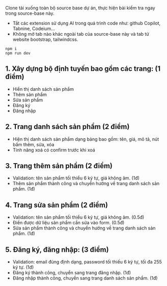 Clone tải xuống toàn bộ source base dự án, thực hiện bài kiểm tra ngay trong source-base này.

- Tắt các extension sử dụng AI trong quá trình code như: github Copilot, Tabnine, Codeium...
- Không mở tab nào khác ngoài tab của source-base này và tab từ website bootstrap, tailwindcss.

```
npm i
npm run dev
```

## 1. Xây dựng bộ định tuyến bao gồm các trang: (1 điểm)

- Hiển thị danh sách sản phẩm
- Thêm sản phẩm
- Sửa sản phẩm
- Đăng ký
- Đăng nhập

## 2. Trang danh sách sản phẩm (2 điểm)

- Hiện thị danh sách sản phẩm dạng bảng bao gồm: tên, giá, mô tả, nút bấm thêm, sửa, xóa
- Tính năng xoá có confirm trước khi xoá

## 3. Trang thêm sản phẩm (2 điểm)

- Validation: tên sản phẩm tối thiểu 6 ký tự, giá không âm. (1đ)
- Thêm sản phẩm thành công và chuyển hướng về trang danh sách sản phẩm. (1đ)

## 4. Trang sửa sản phẩm (2 điểm)

- Validation: tên sản phẩm tối thiểu 6 ký tự, giá không âm. (0.5đ)
- Điền được dữ liệu sản phẩm cần sửa vào form. (0.5đ)
- Sửa sản phẩm thành công và chuyển hướng về trang danh sách sản phẩm. (1đ)

## 5. Đăng ký, đăng nhập: (3 điểm)

- Validation: email đúng định dạng, password tối thiếu 6 ký tự, tối đa 255 ký tự. (1đ)
- Đăng ký thành công, chuyển sang trang đăng nhập. (1đ)
- Đăng nhập thành công, chuyển sang trang danh sách sản phẩm. (1đ)

